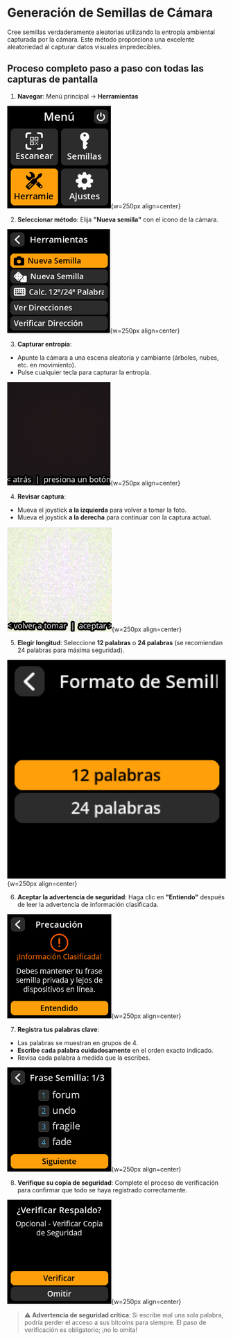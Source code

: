 # Generación de Semillas de Cámara

Cree semillas verdaderamente aleatorias utilizando la entropía ambiental capturada por la cámara. Este método proporciona una excelente aleatoriedad al capturar datos visuales impredecibles.

## Proceso completo paso a paso con todas las capturas de pantalla

1. **Navegar**: Menú principal → **Herramientas**

![Selección del menú Herramientas](images/ToolsOptionSelectView_sm_cn_es.png){w=250px align=center}

2. **Seleccionar método**: Elija **"Nueva semilla"** con el icono de la cámara.

![Seleccionar nuevo método de semilla](images/NewSeedUsingCameraSelectView_sm_cn_es.png){w=250px align=center}

3. **Capturar entropía**:
- Apunte la cámara a una escena aleatoria y cambiante (árboles, nubes, etc. en movimiento).
- Pulse cualquier tecla para capturar la entropía.

![Interfaz de captura de entropía de la cámara](images/SeedCameraEntropyView_sm_cn_es.png){w=250px align=center}

4. **Revisar captura**:
- Mueva el joystick **a la izquierda** para volver a tomar la foto.
- Mueva el joystick **a la derecha** para continuar con la captura actual.

![Vista previa de la entropía de la semilla](images/SeedEntropyPreviewView_sm_cn_es.png){w=250px align=center}

5. **Elegir longitud**: Seleccione **12 palabras** o **24 palabras** (se recomiendan 24 palabras para máxima seguridad).

![Seed Length Selection](images/SeedMnemonicLengthCalcView_sm_cn_es.png){w=250px align=center}

6. **Aceptar la advertencia de seguridad**: Haga clic en **"Entiendo"** después de leer la advertencia de información clasificada.

![Pantalla de advertencia de seguridad](images/SeedWarningView_sm_cn_es.png){w=250px align=center}

7. **Registra tus palabras clave**:
- Las palabras se muestran en grupos de 4.
- **Escribe cada palabra cuidadosamente** en el orden exacto indicado.
- Revisa cada palabra a medida que la escribes.

![Pantalla de visualización de palabras clave](images/SeedMnemonicEntryView_sm_cn_es.png){w=250px align=center}

8. **Verifique su copia de seguridad**: Complete el proceso de verificación para confirmar que todo se haya registrado correctamente.

![Pantalla de verificación de copia de seguridad de clave](images/SeedBackupTestView_sm_cn_es.png){w=250px align=center}

> **⚠️ Advertencia de seguridad crítica**: Si escribe mal una sola palabra, podría perder el acceso a sus bitcoins para siempre. El paso de verificación es obligatorio; ¡no lo omita!
